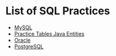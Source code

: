 # List of SQL Practices
* [MySQL](mysql)
* [Practice Tables Java Entities](practice-tables-java-entities.txt)
* [Oracle](oracle)
* [PostgreSQL](postgre-sql)